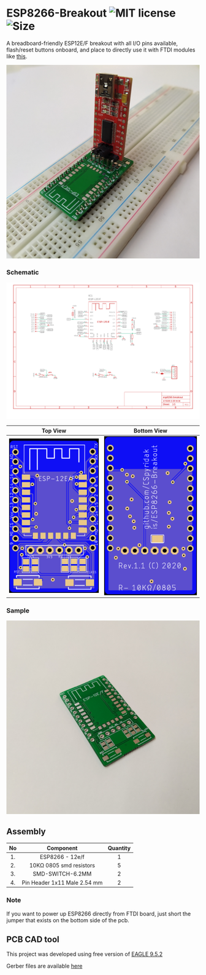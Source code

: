 # ESP8266-Breakout ![MIT license](https://img.shields.io/github/license/CSpyridakis/ESP8266-Breakout?style=plastic) ![Size](https://img.shields.io/github/repo-size/CSpyridakis/ESP8266-Breakout?style=plastic)

A breadboard-friendly ESP12E/F breakout with all I/O pins available, flash/reset buttons onboard, and place to directly use it with FTDI modules like [this](https://www.banggood.com/FT232RL-FTDI-USB-To-TTL-Serial-Converter-Adapter-Module-p-917226.html?rmmds=buy&cur_warehouse=CN).

![ESP-Breakout-Breadboard](doc/ESP8266-Breakout-Breadboard.jpg)

### Schematic
![Schematic](doc/schematic.png)

|Top View             |  Bottom View              |
|:-------------------:|:-------------------------:|
| ![Top](doc/top.png) | ![Bottom](doc/bottom.png) |

### Sample
![PCB](doc/ESP8266-Breakout.jpg)

## Assembly 
| No  |   Component   |    Quantity      |
|:---:|:-------------:|:----------------:|
| 1.  |      ESP8266 - 12e/f         | 1 | 
| 2.  |    10KΩ 0805 smd resistors   | 5 | 
| 3.  |      SMD-SWITCH-6.2MM        | 2 |
| 4.  | Pin Header 1x11 Male 2.54 mm | 2 |

### Note
If you want to power up ESP8266 directly from FTDI board, just short the jumper that exists on the bottom side of the pcb.

## PCB CAD tool
This project was developed using free version of  [EAGLE 9.5.2](https://www.autodesk.com/products/eagle/overview)

Gerber files are available [here](pcb/gerber/)
